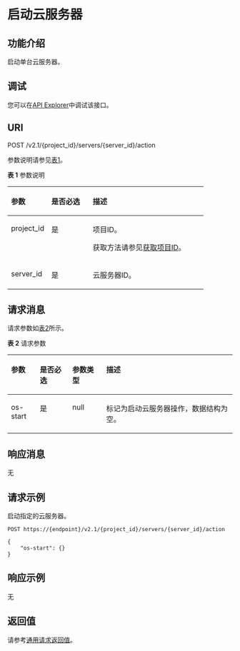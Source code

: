 # 启动云服务器<a name="ecs_03_0301"></a>

## 功能介绍<a name="section5894231"></a>

启动单台云服务器。

## 调试<a name="section926243314015"></a>

您可以在[API Explorer](https://apiexplorer.developer.huaweicloud.com/apiexplorer/doc?product=ECS&api=NovaStartServer)中调试该接口。

## URI<a name="section53048087"></a>

POST /v2.1/\{project\_id\}/servers/\{server\_id\}/action

参数说明请参见[表1](#table48630964)。

**表 1**  参数说明

<a name="table48630964"></a>
<table><thead align="left"><tr id="row59481773"><th class="cellrowborder" valign="top" width="20.549999999999997%" id="mcps1.2.4.1.1"><p id="p5187119"><a name="p5187119"></a><a name="p5187119"></a>参数</p>
</th>
<th class="cellrowborder" valign="top" width="21.12%" id="mcps1.2.4.1.2"><p id="p17503500"><a name="p17503500"></a><a name="p17503500"></a>是否必选</p>
</th>
<th class="cellrowborder" valign="top" width="58.330000000000005%" id="mcps1.2.4.1.3"><p id="p8497414"><a name="p8497414"></a><a name="p8497414"></a>描述</p>
</th>
</tr>
</thead>
<tbody><tr id="row2533231"><td class="cellrowborder" valign="top" width="20.549999999999997%" headers="mcps1.2.4.1.1 "><p id="p3865173"><a name="p3865173"></a><a name="p3865173"></a>project_id</p>
</td>
<td class="cellrowborder" valign="top" width="21.12%" headers="mcps1.2.4.1.2 "><p id="p44643603"><a name="p44643603"></a><a name="p44643603"></a>是</p>
</td>
<td class="cellrowborder" valign="top" width="58.330000000000005%" headers="mcps1.2.4.1.3 "><p id="p37593705"><a name="p37593705"></a><a name="p37593705"></a>项目ID。</p>
<p id="p1180512217438"><a name="p1180512217438"></a><a name="p1180512217438"></a>获取方法请参见<a href="获取项目ID.md">获取项目ID</a>。</p>
</td>
</tr>
<tr id="row64497130"><td class="cellrowborder" valign="top" width="20.549999999999997%" headers="mcps1.2.4.1.1 "><p id="p56885004"><a name="p56885004"></a><a name="p56885004"></a>server_id</p>
</td>
<td class="cellrowborder" valign="top" width="21.12%" headers="mcps1.2.4.1.2 "><p id="p44282627"><a name="p44282627"></a><a name="p44282627"></a>是</p>
</td>
<td class="cellrowborder" valign="top" width="58.330000000000005%" headers="mcps1.2.4.1.3 "><p id="p30123063"><a name="p30123063"></a><a name="p30123063"></a><span id="text695391354512"><a name="text695391354512"></a><a name="text695391354512"></a>云服务器</span>ID。</p>
</td>
</tr>
</tbody>
</table>

## 请求消息<a name="section7670737"></a>

请求参数如[表2](#table48180537)所示。

**表 2**  请求参数

<a name="table48180537"></a>
<table><thead align="left"><tr id="row15499871"><th class="cellrowborder" valign="top" width="12.780000000000003%" id="mcps1.2.5.1.1"><p id="p47530006"><a name="p47530006"></a><a name="p47530006"></a>参数</p>
</th>
<th class="cellrowborder" valign="top" width="14.470000000000002%" id="mcps1.2.5.1.2"><p id="p24725298"><a name="p24725298"></a><a name="p24725298"></a>是否必选</p>
</th>
<th class="cellrowborder" valign="top" width="15.040000000000003%" id="mcps1.2.5.1.3"><p id="p56592155"><a name="p56592155"></a><a name="p56592155"></a>参数类型</p>
</th>
<th class="cellrowborder" valign="top" width="57.71000000000001%" id="mcps1.2.5.1.4"><p id="p20561848"><a name="p20561848"></a><a name="p20561848"></a>描述</p>
</th>
</tr>
</thead>
<tbody><tr id="row54897010"><td class="cellrowborder" valign="top" width="12.780000000000003%" headers="mcps1.2.5.1.1 "><p id="p17472816"><a name="p17472816"></a><a name="p17472816"></a>os-start</p>
</td>
<td class="cellrowborder" valign="top" width="14.470000000000002%" headers="mcps1.2.5.1.2 "><p id="p6011995"><a name="p6011995"></a><a name="p6011995"></a>是</p>
</td>
<td class="cellrowborder" valign="top" width="15.040000000000003%" headers="mcps1.2.5.1.3 "><p id="p17209562"><a name="p17209562"></a><a name="p17209562"></a>null</p>
</td>
<td class="cellrowborder" valign="top" width="57.71000000000001%" headers="mcps1.2.5.1.4 "><p id="p63522246"><a name="p63522246"></a><a name="p63522246"></a>标记为启动<span id="text1612212153458"><a name="text1612212153458"></a><a name="text1612212153458"></a>云服务器</span>操作，数据结构为空。</p>
</td>
</tr>
</tbody>
</table>

## 响应消息<a name="section1927776"></a>

无

## 请求示例<a name="section050015816355"></a>

启动指定的云服务器。

```
POST https://{endpoint}/v2.1/{project_id}/servers/{server_id}/action

{
    "os-start": {}
}
```

## 响应示例<a name="section74690516211"></a>

无

## 返回值<a name="section17349988"></a>

请参考[通用请求返回值](通用请求返回值.md)。

